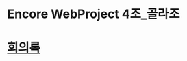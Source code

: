 # Encore WebProject 4조_골라조
















# [회의록](#https://github.com/EncoreWebProject4/WebProject/issues)

